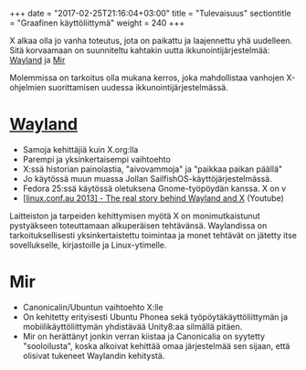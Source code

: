 +++
date = "2017-02-25T21:16:04+03:00"
title = "Tulevaisuus"
sectiontitle = "Graafinen käyttöliittymä"
weight = 240
+++

X alkaa olla jo vanha toteutus, jota on paikattu ja laajennettu yhä uudelleen.
Sitä korvaamaan on suunniteltu kahtakin uutta ikkunointijärjestelmää:
[Wayland](https://wayland.freedesktop.org/) ja [Mir](https://wiki.ubuntu.com/Mir)

Molemmissa on tarkoitus olla mukana kerros, joka mahdollistaa vanhojen X-ohjelmien
suorittamisen uudessa ikkunointijärjestelmässä.


[Wayland](http://en.wikipedia.org/wiki/Wayland_%28display_server_protocol%29)
==============================

* Samoja kehittäjiä kuin X.org:lla
* Parempi ja yksinkertaisempi vaihtoehto
* X:ssä historian painolastia, "aivovammoja" ja "paikkaa paikan päällä"
* Jo käytössä muun muassa Jollan SailfishOS-käyttöjärjestelmässä.
* Fedora 25:ssä käytössä oletuksena Gnome-työpöydän kanssa. X on v
* [[linux.conf.au 2013] - The real story behind Wayland and X](https://www.youtube.com/watch?v=cQoQE_HDG8g) (Youtube)

Laitteiston ja tarpeiden kehittymisen myötä X on monimutkaistunut pystyäkseen toteuttamaan alkuperäisen
tehtävänsä. Waylandissa on tarkoituksellisesti yksinkertaistettu toimintaa ja monet tehtävät on jätetty
itse sovellukselle, kirjastoille ja Linux-ytimelle.

Mir
==============================

* Canonicalin/Ubuntun vaihtoehto X:lle
* On kehitetty erityisesti Ubuntu Phonea sekä työpöytäkäyttöliittymän ja mobiilikäyttöliittymän
  yhdistävää Unity8:aa silmällä pitäen.
* Mir on herättänyt jonkin verran kiistaa ja Canonicalia on syytetty "sooloilusta", koska alkoivat
  kehittää omaa järjestelmää sen sijaan, että olisivat tukeneet Waylandin kehitystä.
